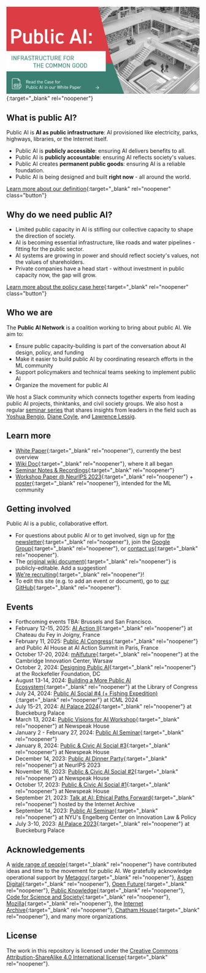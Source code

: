 
[![White Paper Available Now](assets/whitepaper.png)](https://zenodo.org/records/13914560){:target="_blank" rel="noopener"}

## What is public AI?

Public AI is **AI as public infrastructure**: AI provisioned like electricity, parks, highways, libraries, or the Internet itself.

- Public AI is **publicly accessible**: ensuring AI delivers benefits to all.
- Public AI is **publicly accountable**: ensuring AI reflects society's values.
- Public AI creates **permanent public goods**: ensuring AI is a reliable foundation.
- Public AI is being designed and built **right now** - all around the world.

[Learn more about our definition](https://publicai.network/whitepaper){:target="_blank" rel="noopener" class="button"}

## Why do we need public AI?

- Limited public capacity in AI is stifling our collective capacity to shape the direction of society.
- AI is becoming essential infrastructure, like roads and water pipelines - fitting for the public sector.
- AI systems are growing in power and should reflect society's values, not the values of shareholders.
- Private companies have a head start - without investment in public capacity now, the gap will grow.

[Learn more about the policy case here](https://publicai.network/whitepaper){:target="_blank" rel="noopener" class="button"}

## Who we are

The **Public AI Network** is a coalition working to bring about public AI. We aim to:

- Ensure public capacity-building is part of the conversation about AI design, policy, and funding
- Make it easier to build public AI by coordinating research efforts in the ML community
- Support policymakers and technical teams seeking to implement public AI
- Organize the movement for public AI

We host a Slack community which connects together experts from leading public AI projects, thinktanks, and civil society groups. We also host a regular [seminar series](https://publicai.network/seminar) that shares insights from leaders in the field such as [Yoshua Bengio](https://archive.org/details/public-ai-bengio), [Diane Coyle](https://archive.org/details/public-ai-coyle), and [Lawrence Lessig](https://archive.org/details/public-ai-lessig).

## Learn more

- [White Paper](https://bit.ly/publicAIpaper){:target="_blank" rel="noopener"}, currently the best overview
- [Wiki Doc](https://docs.google.com/document/d/1ykjsXpTRZu4Obu9miJlkR9vIqWSLey5m0G4Utlm6HBg/edit){:target="_blank" rel="noopener"}, where it all began
- [Seminar Notes & Recordings](https://publicai.network/seminar.html){:target="_blank" rel="noopener"}
- [Workshop Paper @ NeurIPS 2023](https://arxiv.org/abs/2311.11350){:target="_blank" rel="noopener"} + [poster](https://docs.google.com/presentation/d/e/2PACX-1vTTPlkbPBeLAjzfQzx72DsS4VwBFY3YLYvX_cCLNw83FWs0zoLoaDSYjgFbdgi8zQ/pub?start=false&loop=false&delayms=3000){:target="_blank" rel="noopener"}, intended for the ML community

## Getting involved

Public AI is a public, collaborative effort.

- For questions about public AI or to get involved, sign up for [the newsletter](https://publicai.substack.com){:target="_blank" rel="noopener"}, join the [Google Group](https://groups.google.com/g/public-ai){:target="_blank" rel="noopener"}, or [contact us](mailto:hello@publicai.network){:target="_blank" rel="noopener"}.
- The [original wiki document](https://docs.google.com/document/d/1ykjsXpTRZu4Obu9miJlkR9vIqWSLey5m0G4Utlm6HBg/edit){:target="_blank" rel="noopener"} is publicly-editable. Add a suggestion!
- [We're recruiting](https://docs.google.com/document/d/1jtfzDaQHqHaF8gypFmqo8JZwQvgKFdYHFG2rjxLst0k/edit){:target="_blank" rel="noopener"}!
- To edit this site (e.g. to add an event or document), go to [our GitHub](https://github.com/manymodels/public-ai){:target="_blank" rel="noopener"}.

## Events

- Forthcoming events TBA: Brussels and San Francisco.
- February 12-15, 2025: [AI Action II](https://docs.google.com/document/d/1IyP2jGob6Zxp1V7jjN1Ax--r45FHGYBgDhK31eoMNVU/edit?tab=t.0){:target="_blank" rel="noopener"} at Chateau du Fey in Joigny, France
- February 11, 2025: [Public AI Congress](https://lu.ma/5h2x0n33){:target="_blank" rel="noopener"} and Public AI House at AI Action Summit in Paris, France
- October 17-20, 2024: [mAIfuture](https://maifuture.pl){:target="_blank" rel="noopener"} at the Cambridge Innovation Center, Warsaw
- October 2, 2024: [Designing Public AI](https://economicsecurityproject.org/news/blueprint-to-build-public-ai/){:target="_blank" rel="noopener"} at the Rockefeller Foundation, DC
- August 13-14, 2024: [Building a More Public AI Ecosystem](https://publicai.us){:target="_blank" rel="noopener"} at the Library of Congress
- July 24, 2024: [Public AI Social #4 (+ Fishing Expedition)](https://lu.ma/oxdb3ryc){:target="_blank" rel="noopener"} at ICML 2024
- July 15-21, 2024: [AI Palace 2024](https://www.aipalace.org/){:target="_blank" rel="noopener"} at Bueckeburg Palace
- March 13, 2024: [Public Visions for AI Workshop](https://lu.ma/mqop6d2c){:target="_blank" rel="noopener"} at Newspeak House
- January 2 - February 27, 2024: [Public AI Seminar](https://publicai.network/seminar.html){:target="_blank" rel="noopener"}
- January 8, 2024: [Public & Civic AI Social #3](https://lu.ma/qalguhzr){:target="_blank" rel="noopener"} at Newspeak House
- December 14, 2023: [Public AI Dinner Party](https://lu.ma/public-ai-dinner-party-neurips-2023){:target="_blank" rel="noopener"} at NeurIPS 2023
- November 16, 2023: [Public & Civic AI Social #2](https://lu.ma/zo0vnony){:target="_blank" rel="noopener"} at Newspeak House
- October 17, 2023: [Public & Civic AI Social #1](https://lu.ma/public-civic-ai-social){:target="_blank" rel="noopener"} at Newspeak House
- September 21, 2023: [Talk at AI: Ethical Paths Forward](https://archive.org/details/dweb-meetup-september-2023-ai-ethical-paths-forward){:target="_blank" rel="noopener"} hosted by the Internet Archive
- September 14, 2023: [Public AI Seminar](https://www.eventbrite.com/e/public-ai-seminar-tickets-716665073527){:target="_blank" rel="noopener"} at NYU's Engelberg Center on Innovation Law & Policy
- July 3-10, 2023: [AI Palace 2023](https://www.aipalace.org/){:target="_blank" rel="noopener"} at Bueckeburg Palace

## Acknowledgements

A [wide range of people](https://docs.google.com/document/d/1ykjsXpTRZu4Obu9miJlkR9vIqWSLey5m0G4Utlm6HBg/edit#heading=h.v36dq6wln0nk){:target="_blank" rel="noopener"} have contributed ideas and time to the movement for public AI. We gratefully acknowledge operational support by [Metagov](https://metagov.org){:target="_blank" rel="noopener"}, [Aspen Digital](https://www.aspendigital.org/){:target="_blank" rel="noopener"}, [Open Future](https://openfuture.eu/){:target="_blank" rel="noopener"}, [Public Knowledge](https://publicknowledge.org){:target="_blank" rel="noopener"}, [Code for Science and Society](https://www.codeforsociety.org/){:target="_blank" rel="noopener"}, [Mozilla](https://mozilla.org){:target="_blank" rel="noopener"}, the [Internet Archive](https://archive.org){:target="_blank" rel="noopener"}, [Chatham House](https://www.chathamhouse.org/){:target="_blank" rel="noopener"}, and many more organizations.

## License
The work in this repository is licensed under the [Creative Commons Attribution-ShareAlike 4.0 International license](https://creativecommons.org/licenses/by-sa/4.0/){:target="_blank" rel="noopener"}.
